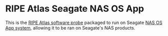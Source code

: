 # RIPE Atlas Seagate NAS OS App

This is the [RIPE Atlas software probe](https://atlas.ripe.net/docs/software-probe/) packaged to run on Seagate [NAS OS App system](https://www.seagate.com/nasos/SDK/0.7/index.html), allowing it to be ran on Seagate's NAS products.